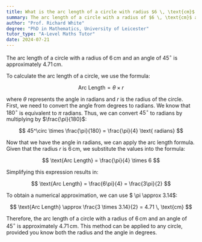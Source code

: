 ```yaml
---
title: What is the arc length of a circle with radius $6 \, \text{cm}$ and angle $45^\circ$?
summary: The arc length of a circle with a radius of $6 \, \text{cm}$ and a central angle of $45^\circ$ is $4.71 \, \text{cm}$.
author: "Prof. Richard White"
degree: "PhD in Mathematics, University of Leicester"
tutor_type: "A-Level Maths Tutor"
date: 2024-07-21
---
```


The arc length of a circle with a radius of $6 \, \text{cm}$ and an angle of $45^\circ$ is approximately $4.71 \, \text{cm}$.

To calculate the arc length of a circle, we use the formula:

$$
\text{Arc Length} = \theta \times r
$$

where $\theta$ represents the angle in radians and $r$ is the radius of the circle. First, we need to convert the angle from degrees to radians. We know that $180^\circ$ is equivalent to $\pi$ radians. Thus, we can convert $45^\circ$ to radians by multiplying by $\frac{\pi}{180}$:

$$
45^\circ \times \frac{\pi}{180} = \frac{\pi}{4} \text{ radians}
$$

Now that we have the angle in radians, we can apply the arc length formula. Given that the radius $r$ is $6 \, \text{cm}$, we substitute the values into the formula:

$$
\text{Arc Length} = \frac{\pi}{4} \times 6
$$

Simplifying this expression results in:

$$
\text{Arc Length} = \frac{6\pi}{4} = \frac{3\pi}{2}
$$

To obtain a numerical approximation, we can use $ \pi \approx 3.14$:

$$
\text{Arc Length} \approx \frac{3 \times 3.14}{2} = 4.71 \, \text{cm}
$$

Therefore, the arc length of a circle with a radius of $6 \, \text{cm}$ and an angle of $45^\circ$ is approximately $4.71 \, \text{cm}$. This method can be applied to any circle, provided you know both the radius and the angle in degrees.
    